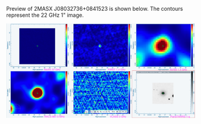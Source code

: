 Preview of 2MASX J08032736+0841523 is shown below. The contours represent the 22 GHz 1" image. 

![2MASXJ08032736+0841523.png](2MASXJ08032736+0841523.png "2MASXJ08032736+0841523")

